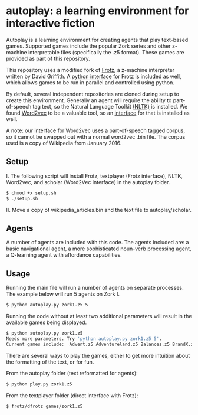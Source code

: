 
# autoplay: a learning environment for interactive fiction

Autoplay is a learning environment for creating agents that play text-based games. Supported games include the popular Zork series and other z-machine interpretable files (specifically the .z5 format). These games are provided as part of this repository.

This repository uses a modified fork of [Frotz](https://github.com/DavidGriffith/frotz), a z-machine interpreter written by David Griffith. A [python interface](https://github.com/danielricks/textplayer) for Frotz is included as well, which allows games to be run in parallel and controlled using python.

By default, several independent repositories are cloned during setup to create this environment. Generally an agent will require the ability to part-of-speech tag text, so the Natural Language Toolkit [(NLTK)](http://www.nltk.org/) is installed. We found [Word2vec](https://code.google.com/archive/p/word2vec/) to be a valuable tool, so an [interface](https://github.com/danielricks/scholar) for that is installed as well.

A note: our interface for Word2vec uses a part-of-speech tagged corpus, so it cannot be swapped out with a normal word2vec .bin file. The corpus used is a copy of Wikipedia from January 2016.

## Setup

I. The following script will install Frotz, textplayer (Frotz interface), NLTK, Word2vec, and scholar (Word2Vec interface) in the autoplay folder.

```bash
$ chmod +x setup.sh
$ ./setup.sh
```

II. Move a copy of wikipedia_articles.bin and the text file to autoplay/scholar.

## Agents

A number of agents are included with this code. The agents included are: a basic navigational agent, a more sophisticated noun-verb processing agent, a Q-learning agent with affordance capabilities.

## Usage

Running the main file will run a number of agents on separate processes. The example below will run 5 agents on Zork I.

```bash
$ python autoplay.py zork1.z5 5
```

Running the code without at least two additional parameters will result in the available games being displayed.

```python
$ python autoplay.py zork1.z5
Needs more parameters. Try 'python autoplay.py zork1.z5 5'.
Current games include:  Advent.z5 Adventureland.z5 Balances.z5 BrandX.z5 ...
```

There are several ways to play the games, either to get more intuition about the formatting of the text, or for fun.

From the autoplay folder (text reformatted  for agents):
```bash
$ python play.py zork1.z5
```

From the textplayer folder (direct interface with Frotz):
```bash
$ frotz/dfrotz games/zork1.z5
```
